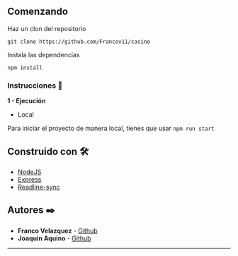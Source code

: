 ## Comenzando 

Haz un clon del repositorio

```
git clone https://github.com/Francov11/casino
```

Instala las dependencias

```
npm install
```

### Instrucciones 📄

**1 - Ejecución**

* Local

Para iniciar el proyecto de manera local, tienes que usar `npm run start` 

## Construido con 🛠️

* [NodeJS]("https://nodejs.org/es/")
* [Express]("https://www.npmjs.com/package/express") 
* [Readline-sync]("https://www.npmjs.com/package/readline-sync")

## Autores ✒️

* **Franco Velazquez** - [Github](https://gitlab.com/santieb)
* **Joaquin Aquino** - [Github](https://github.com/JoaquinAq)  

---